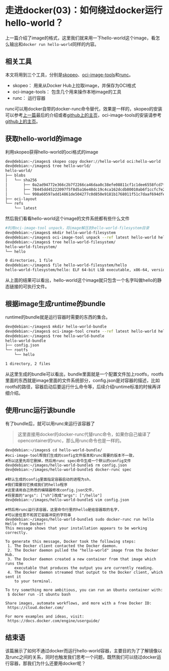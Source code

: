 # 走进docker(03)：如何绕过docker运行hello-world？

上一篇介绍了image的格式，这里我们就来用一下hello-world这个image，看怎么输出和```docker run hello-world```同样的内容。

## 相关工具
本文将用到三个工具，分别是[skopeo](https://github.com/projectatomic/skopeo)、[oci-image-tools](https://github.com/opencontainers/image-tools)和[runc](https://github.com/opencontainers/runc)。

* skopeo： 用来从Docker Hub上拉取image，并保存为OCI格式
* oci-image-tools： 包含几个用来操作本地image的工具
* runc： 运行容器

runc可以用docker自带的docker-runc命令替代，效果是一样的，skopeo的安装可以参考[上一篇](002_what_is_image.md)最后的介绍或者[github上的主页](https://github.com/projectatomic/skopeo)，oci-image-tools的安装请参考[github上的主页](https://github.com/opencontainers/image-tools)。

## 获取hello-world的image
利用skopeo获得hello-world的oci格式的image
```bash
dev@debian:~/images$ skopeo copy docker://hello-world oci:hello-world
dev@debian:~/images$ tree hello-world/
hello-world/
├── blobs
│   └── sha256
│       ├── 0a2ad94772e366c2b7f2266ca46daa0c38efe08811cf1c1dee6558fcd7f2b54e
│       ├── 78445dd45222097f5f8d5a16e48dc19c4ca162dcdb80010ab6f1ccfc7e2c0fa3
│       └── 998a60597add14861de504277c0d850e9181b1768011f51c7daaf694dfe975ef
├── oci-layout
└── refs
    └── latest
```

然后我们看看hello-world这个image的文件系统都有些什么文件
```bash
#利用oci-image-tool unpack，将image解压到hello-world-filesystem目录
dev@debian:~/images$ mkdir hello-world-filesystem
dev@debian:~/images$ oci-image-tool unpack --ref latest hello-world hello-world-filesystem
dev@debian:~/images$ tree hello-world-filesystem/
hello-world-filesystem/
└── hello

0 directories, 1 file
dev@debian:~/images$ file hello-world-filesystem/hello
hello-world-filesystem/hello: ELF 64-bit LSB executable, x86-64, version 1 (SYSV), statically linked, BuildID[sha1]=4999eecfa472a2341b53954c0eca1e893f01305c, stripped
```

从上面的结果可以看出，hello-world这个image就只包含一个名字叫做hello的静态链接的可执行文件。

## 根据image生成runtime的bundle
runtime的bundle就是运行容器时需要的东西的集合。
```bash
dev@debian:~/images$ mkdir hello-world-bundle
dev@debian:~/images$ oci-image-tool create --ref latest hello-world hello-world-bundle
dev@debian:~/images$ tree hello-world-bundle
hello-world-bundle
├── config.json
└── rootfs
    └── hello

1 directory, 2 files
```

从这里生成的bundle可以看出，bundle里面就是一个配置文件加上rootfs，rootfs里面的东西就是image里面的文件系统部分，config.json是对容器的描述，比如rootfs的路径，容器启动后要运行什么命令等，后续介绍runtime标准的时候再详细介绍。

## 使用runc运行该bundle
有了bundle后，就可以用runc来运行该容器了

>这里直接用docker的docker-runc代替runc命令，如果你自己编译了opencontainer的runc，那么用runc命令也是一样的。

```       
dev@debian:~/images$ cd hello-world-bundle/
#oci-image-tool帮我们生成的config文件版本和runc需要的版本不一致，
#所以这里先将它删掉，然后用runc spec命令生成一个默认的config文件
dev@debian:~/images/hello-world-bundle$ rm config.json
dev@debian:~/images/hello-world-bundle$ docker-runc spec

#默认生成的config里面指定容器启动的进程为sh，
#我们需要将它换成我们的hello程序
#这里请用自己熟悉的编辑器修改config.json文件，
#将里面的"args": ["sh"]改成"args": ["/hello"]
dev@debian:~/images/hello-world-bundle$ vim config.json

#然后用runc运行该容器，这里命令行里的hello是给容器取的名字，
#可以是任意不和其它容器冲突的字符串
dev@debian:~/images/hello-world-bundle$ sudo docker-runc run hello
Hello from Docker!
This message shows that your installation appears to be working correctly.

To generate this message, Docker took the following steps:
 1. The Docker client contacted the Docker daemon.
 2. The Docker daemon pulled the "hello-world" image from the Docker Hub.
 3. The Docker daemon created a new container from that image which runs the
    executable that produces the output you are currently reading.
 4. The Docker daemon streamed that output to the Docker client, which sent it
    to your terminal.

To try something more ambitious, you can run an Ubuntu container with:
 $ docker run -it ubuntu bash

Share images, automate workflows, and more with a free Docker ID:
 https://cloud.docker.com/

For more examples and ideas, visit:
 https://docs.docker.com/engine/userguide/

```

## 结束语
该篇展示了如何不通过docker而运行hello-world容器，主要目的为了了解镜像以及runc之间的关系，同时也触发我们思考一个问题，既然我们可以绕过docker运行容器，那我们为什么还要用docker呢？